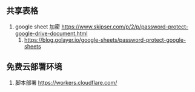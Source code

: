 ## 共享表格
1. google sheet 加密 https://www.skipser.com/p/2/p/password-protect-google-drive-document.html
   1. https://blog.golayer.io/google-sheets/password-protect-google-sheets

## 免费云部署环境
1. 脚本部署 https://workers.cloudflare.com/